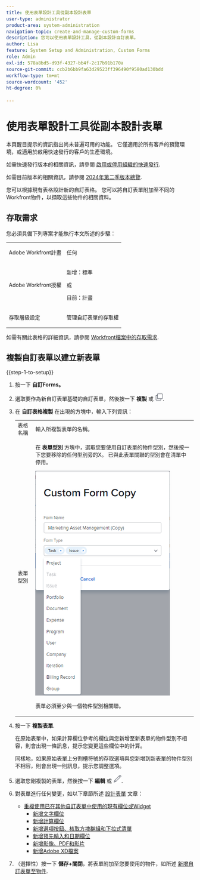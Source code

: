```yaml
---
title: 使用表單設計工具從副本設計表單
user-type: administrator
product-area: system-administration
navigation-topic: create-and-manage-custom-forms
description: 您可以使用表單設計工具，從副本設計自訂表單。
author: Lisa
feature: System Setup and Administration, Custom Forms
role: Admin
exl-id: 578a8bd5-d93f-4327-bb4f-2c17b91b170a
source-git-commit: ccb2b6bb9fa63d29523ff396490f9580ad130bdd
workflow-type: tm+mt
source-wordcount: '452'
ht-degree: 0%

---
```


# 使用表單設計工具從副本設計表單

<span class="preview">本頁醒目提示的資訊指出尚未普遍可用的功能。 它僅適用於所有客戶的預覽環境，或適用於啟用快速發行的客戶的生產環境。</span>

<span class="preview">如需快速發行版本的相關資訊，請參閱 [啟用或停用組織的快速發行](/help/quicksilver/administration-and-setup/set-up-workfront/configure-system-defaults/enable-fast-release-process.md).</span>

<span class="preview">如需目前版本的相關資訊，請參閱 [2024年第二季版本總覽](/help/quicksilver/product-announcements/product-releases/24-q2-release-activity/24-q2-release-overview.md).</span>

您可以根據現有表格設計新的自訂表格。 您可以將自訂表單附加至不同的Workfront物件，以擷取這些物件的相關資料。

## 存取需求

您必須具備下列專案才能執行本文所述的步驟：

<table style="table-layout:auto"> 
 <col> 
 <col> 
 <tbody> 
  <tr data-mc-conditions=""> 
   <td role="rowheader"> <p>Adobe Workfront計畫</p> </td> 
   <td>任何</td> 
  </tr> 
  <tr> 
   <td role="rowheader">Adobe Workfront授權</td> 
   <td>
   <p>新增：標準</p>
   <p>或</p>
   <p>目前：計畫</p></td>
  </tr> 
  <tr data-mc-conditions=""> 
   <td role="rowheader">存取層級設定</td> 
   <td> <p>管理自訂表單的存取權</p> </td> 
  </tr>  
 </tbody> 
</table>

如需有關此表格的詳細資訊，請參閱 [Workfront檔案中的存取需求](/help/quicksilver/administration-and-setup/add-users/access-levels-and-object-permissions/access-level-requirements-in-documentation.md).

## 複製自訂表單以建立新表單

{{step-1-to-setup}}

1. 按一下 **自訂Forms。**
1. 選取要作為新自訂表單基礎的自訂表單，然後按一下 **複製** <span class="preview">或 ![復製圖示](assets/copy-icon.png).</span>
1. 在 **自訂表格複製** 在出現的方塊中，輸入下列資訊：

   <table style="table-layout:auto"> 
    <col> 
    <col> 
    <tbody> 
     <tr> 
      <td role="rowheader">表格名稱</td> 
      <td>輸入所複製表單的名稱。</td> 
     </tr> 
     <tr> 
      <td role="rowheader"> <p role="rowheader">表單型別 </p> </td> 
      <td> <p>在 <b>表單型別</b> 方塊中，選取您要使用自訂表單的物件型別，然後按一下您要移除的任何型別旁的X。 已與此表單關聯的型別會在清單中停用。</p> 
      <p><img src="assets/copy-form-obj-types.png"></p> 
      <p>表單必須至少與一個物件型別相關聯。</p> 
      </td> 
     </tr> 
    </tbody> 
   </table>

1. 按一下 **複製表單**.

   在原始表單中，如果計算欄位參考的欄位與您新增至新表單的物件型別不相容，則會出現一條訊息，提示您變更這些欄位中的計算。

   同樣地，如果原始表單上分割槽符號的存取選項與您新增到新表單的物件型別不相容，則會出現一則訊息，提示您調整選項。

1. 選取您剛複製的表單，然後按一下 **編輯** <span class="preview">或 ![編輯圖示](assets/edit-icon.png).</span>
1. 對表單進行任何變更，如以下章節所述 [設計表單](/help/quicksilver/administration-and-setup/customize-workfront/create-manage-custom-forms/form-designer/design-a-form/design-a-form.md) 文章：

   * [重複使用已在其他自訂表單中使用的現有欄位或Widget](/help/quicksilver/administration-and-setup/customize-workfront/create-manage-custom-forms/form-designer/design-a-form/design-a-form.md#reuse-an-existing-field-or-widget-already-used-in-another-custom-form)
      * [新增文字欄位](/help/quicksilver/administration-and-setup/customize-workfront/create-manage-custom-forms/form-designer/design-a-form/design-a-form.md#add-text-fields)
      * [新增計算欄位](/help/quicksilver/administration-and-setup/customize-workfront/create-manage-custom-forms/form-designer/design-a-form/design-a-form.md#add-calculated-fields)
      * [新增選項按鈕、核取方塊群組和下拉式清單](/help/quicksilver/administration-and-setup/customize-workfront/create-manage-custom-forms/form-designer/design-a-form/design-a-form.md#add-radio-buttons-checkboxes-and-dropdowns)
      * [新增預先輸入和日期欄位](/help/quicksilver/administration-and-setup/customize-workfront/create-manage-custom-forms/form-designer/design-a-form/design-a-form.md#add-typeahead-and-date-fields)
      * [新增影像、PDF和影片](/help/quicksilver/administration-and-setup/customize-workfront/create-manage-custom-forms/form-designer/design-a-form/design-a-form.md#add-images-pdfs-and-videos)
      * [新增Adobe XD檔案](/help/quicksilver/administration-and-setup/customize-workfront/create-manage-custom-forms/form-designer/design-a-form/design-a-form.md#add-adobe-xd-files)

1. （選擇性）按一下 **儲存+關閉**，將表單附加至您要使用的物件，如所述 [新增自訂表單至物件](/help/quicksilver/workfront-basics/work-with-custom-forms/add-a-custom-form-to-an-object.md).
